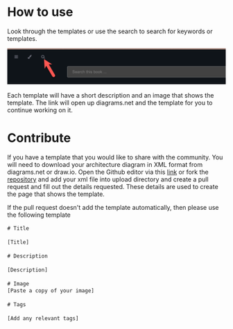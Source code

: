 # How to use

Look through the templates or use the search to search for keywords or templates.

![Search](./image.png)

Each template will have a short description and an image that shows the template. The link will open up diagrams.net and the template for you to continue working on it.

# Contribute

If you have a template that you would like to share with the community. You will need to download your architecture diagram in XML format from diagrams.net or draw.io. Open the Github editor via this [link](https://github.dev/rsletta/sap_btp_icons_drawio_lib) or fork the [repository](https://github.com/rsletta/sap_btp_icons_drawio_lib) and add your xml file into upload directory and create a pull request and fill out the details requested. These details are used to create the page that shows the template.

If the pull request doesn't add the template automatically, then please use the following template

```
# Title

[Title]

# Description

[Description]

# Image
[Paste a copy of your image]

# Tags

[Add any relevant tags]
```